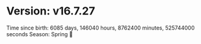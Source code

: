 # Version: v16.7.27
Time since birth: 6085 days, 146040 hours, 8762400 minutes, 525744000 seconds
Season: Spring 🌸
